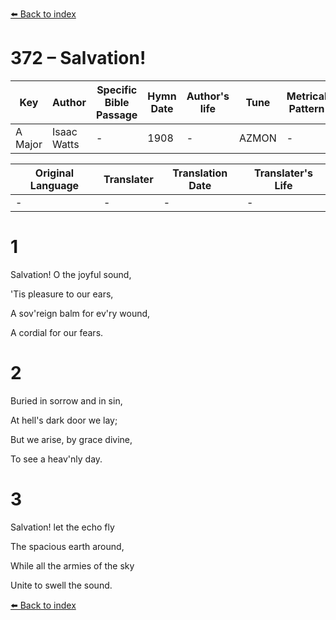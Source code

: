 [⬅️ Back to index](../README.md)

# 372 – Salvation!

Key | Author   | Specific Bible Passage     |Hymn Date |Author's life |Tune |Metrical Pattern   |Composer/Source
-- | --------- | ---------------------------|----------|--------------|-----|-------------------|-------------  
A Major |Isaac Watts |- |1908 |- |AZMON |- |-

Original Language | Translater | Translation Date   | Translater's Life  
----------------- | --------- | --------------------|-------------     
\- |- |- |-




# 1

Salvation!  O the joyful sound,

'Tis pleasure to our ears,

A sov'reign balm for ev'ry wound,

A cordial for our fears.



# 2

Buried in sorrow and in sin,

At hell's dark door we lay;

But we arise, by grace divine,

To see a heav'nly day.



# 3

Salvation!  let the echo fly

The spacious earth around,

While all the armies of the sky

Unite to swell the sound.





[⬅️ Back to index](../README.md)
